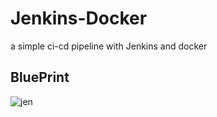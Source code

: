 # Jenkins-Docker
a simple ci-cd pipeline with Jenkins and docker
## BluePrint
![jen](https://github.com/alilotfi23/jenkins-docker/assets/91953142/ba509459-002a-4030-9989-d635dedecd9c)
